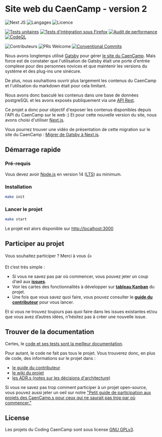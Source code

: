 # Site web du CaenCamp - version 2

![Next JS](https://img.shields.io/badge/next.js-000000?style=for-the-badge&logo=nextdotjs&logoColor=white) ![Langages](https://img.shields.io/github/languages/top/CaenCamp/front-next-caencamp.svg) ![Licence](https://img.shields.io/github/license/CaenCamp/front-next-caencamp.svg) 

[![Tests unitaires](https://github.com/CaenCamp/front-next-caencamp/actions/workflows/unit-tests.yml/badge.svg?branch=main)](https://github.com/CaenCamp/front-next-caencamp/actions/workflows/unit-tests.yml) [![Tests d'intégration sous Firefox](https://github.com/CaenCamp/front-next-caencamp/actions/workflows/e2e-firefox.yml/badge.svg?branch=main)](https://github.com/CaenCamp/front-next-caencamp/actions/workflows/e2e-firefox.yml) [![Audit de performance](https://github.com/CaenCamp/front-next-caencamp/actions/workflows/audit.yml/badge.svg?branch=main)](https://github.com/CaenCamp/front-next-caencamp/actions/workflows/audit.yml) [![CodeQL](https://github.com/CaenCamp/front-next-caencamp/actions/workflows/codeql-analysis.yml/badge.svg)](https://github.com/CaenCamp/front-next-caencamp/actions/workflows/codeql-analysis.yml)

![Contributeurs](https://img.shields.io/github/contributors/CaenCamp/front-next-caencamp.svg) ![PRs Welcome](https://img.shields.io/badge/PRs-welcome-brightgreen.svg) [![Conventional Commits](https://img.shields.io/badge/Conventional%20Commits-1.0.0-yellow.svg)](https://conventionalcommits.org) 


Nous avons longtemps utilisé [Gatsby](https://www.gatsbyjs.com/) pour gérer [le site du CaenCamp](https://github.com/CaenCamp/new-website). Mais force est de constater que l'utilisation de Gatsby était une porte d'entrée complexe pour des personnes novices et que maintenir les versions du système et des plug-ins une sinécure.

De plus, nous souhaitions ouvrir plus largement les contenus du CaenCamp et l'utilisation du markdown était pour cela limitant.

Nous avons donc basculé les contenus dans une base de données postgreSQL et les avons exposés publiquement via une [API Rest](https://api.caen.camp/documentation).

Ce projet a donc pour objectif d'exposer les contenus disponibles depuis l'API du CaenCamp sur le web :) Et pour cette nouvelle version du site, nous avons choisi d'utiliser [Next.js](https://nextjs.org/).

Vous pourrez trouver une vidéo de présentation de cette migration sur le site du CaenCamp : [Migrer de Gatsby à Next.js](https://caen.camp/talks/de-gatsby-a-next).

## Démarrage rapide

### Pré-requis

Vous devez avoir [Node.js](https://nodejs.org/en/) en version 14 ([LTS](https://nodejs.org/en/about/releases/)) au minimum.

### Installation

```bash
make init
```

### Lancer le projet

```bash
make start
```

Le projet est alors disponible sur <http://localhost:3000>

## Participer au projet

Vous souhaitez participer ? Merci à vous :+1:

Et c’est très simple :

-   Si vous ne savez pas par où commencer, vous pouvez jeter un coup d’œil aux [**issues**](https://github.com/CaenCamp/front-next-caencamp/issues).
-   Voir les cartes des fonctionnalités à développer sur [**tableau Kanban**](https://github.com/CaenCamp/front-next-caencamp/projects/1) du projet.
-   Une fois que vous savez quoi faire, vous pouvez consulter le [**guide du contributeur**](./docs/CONTRIBUTING.md) pour vous lancer.

Et si vous ne trouvez toujours pas quoi faire dans les issues existantes et/ou que vous avez d’autres idées, n’hésitez pas à créer une nouvelle issue.

## Trouver de la documentation

Certes, le [code et ses tests sont la meilleur documentation](https://martinfowler.com/bliki/CodeAsDocumentation.html).

Pour autant, le code ne fait pas tous le projet. Vous trouverez donc, en plus de code, des informations sur le projet dans :

- [le guide du contributeur](./docs/CONTRIBUTING.md)
- [le wiki du projet](https://github.com/CaenCamp/front-next-caencamp/wiki)
- [les ADR.s (notes sur les décisions d'architecture)](./docs/adr/README.md)

Si vous ne savez pas trop comment participer à un projet open-source, vous pouvez aussi jeter un oeil sur notre ["Petit guide de participation aux projets des CaenCamp.s pour ceux qui ne saurait pas trop par où commencer."](https://github.com/CaenCamp/coding-caen-camp)

## License

Les projets du Coding CaenCamp sont sous license [GNU GPLv3](LICENSE).
